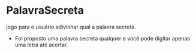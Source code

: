 # PalavraSecreta

jogo para o usuário adivinhar qual a palavra secreta.

- Foi proposto uma palavra secreta
qualquer e você pode digitar apenas uma letra até acertar.